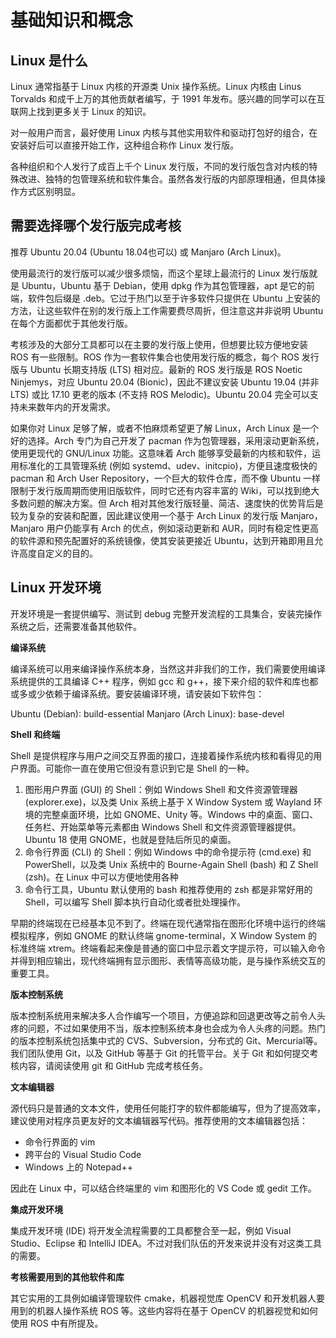 # 基础知识和概念

## Linux 是什么
Linux 通常指基于 Linux 内核的开源类 Unix 操作系统。Linux 内核由 Linus Torvalds 和成千上万的其他贡献者编写，于 1991 年发布。感兴趣的同学可以在互联网上找到更多关于 Linux 的知识。

对一般用户而言，最好使用 Linux 内核与其他实用软件和驱动打包好的组合，在安装好后可以直接开始工作，这种组合称作 Linux 发行版。

各种组织和个人发行了成百上千个 Linux 发行版，不同的发行版包含对内核的特殊改进、独特的包管理系统和软件集合。虽然各发行版的内部原理相通，但具体操作方式区别明显。

## 需要选择哪个发行版完成考核
推荐 Ubuntu 20.04 (Ubuntu 18.04也可以) 或 Manjaro (Arch Linux)。

使用最流行的发行版可以减少很多烦恼，而这个星球上最流行的 Linux 发行版就是 Ubuntu，Ubuntu 基于 Debian，使用 dpkg 作为其包管理器，apt 是它的前端，软件包后缀是 .deb。它过于热门以至于许多软件只提供在 Ubuntu 上安装的方法，让这些软件在别的发行版上工作需要费尽周折，但注意这并非说明 Ubuntu 在每个方面都优于其他发行版。

考核涉及的大部分工具都可以在主要的发行版上使用，但想要比较方便地安装 ROS 有一些限制。ROS 作为一套软件集合也使用发行版的概念，每个 ROS 发行版与 Ubuntu 长期支持版 (LTS) 相对应。最新的 ROS 发行版是 ROS Noetic Ninjemys，对应 Ubuntu 20.04 (Bionic)，因此不建议安装 Ubuntu 19.04 (并非 LTS) 或比 17.10 更老的版本 (不支持 ROS Melodic)。Ubuntu 20.04 完全可以支持未来数年内的开发需求。

如果你对 Linux 足够了解，或者不怕麻烦希望更了解 Linux，Arch Linux 是一个好的选择。Arch 专门为自己开发了 pacman 作为包管理器，采用滚动更新系统，使用更现代的 GNU/Linux 功能。这意味着 Arch 能够享受最新的内核和软件，运用标准化的工具管理系统 (例如 systemd、udev、initcpio)，方便且速度极快的 pacman 和 Arch User Repository，一个巨大的软件仓库，而不像 Ubuntu 一样限制于发行版周期而使用旧版软件，同时它还有内容丰富的 Wiki，可以找到绝大多数问题的解决方案。但 Arch 相对其他发行版轻量、简洁、速度快的优势背后是较为复杂的安装和配置，因此建议使用一个基于 Arch Linux 的发行版 Manjaro，Manjaro 用户仍能享有 Arch 的优点，例如滚动更新和 AUR，同时有稳定性更高的软件源和预先配置好的系统镜像，使其安装更接近 Ubuntu，达到开箱即用且允许高度自定义的目的。

## Linux 开发环境

开发环境是一套提供编写、测试到 debug 完整开发流程的工具集合，安装完操作系统之后，还需要准备其他软件。

**编译系统**

编译系统可以用来编译操作系统本身，当然这并非我们的工作，我们需要使用编译系统提供的工具编译 C++ 程序，例如 gcc 和 g++，接下来介绍的软件和库也都或多或少依赖于编译系统。要安装编译环境，请安装如下软件包：

Ubuntu (Debian): build-essential
Manjaro (Arch Linux): base-devel

**Shell 和终端**

Shell 是提供程序与用户之间交互界面的接口，连接着操作系统内核和看得见的用户界面。可能你一直在使用它但没有意识到它是 Shell 的一种。

1.  图形用户界面 (GUI) 的 Shell：例如 Windows Shell 和文件资源管理器 (explorer.exe)，以及类 Unix 系统上基于 X Window System 或 Wayland 环境的完整桌面环境，比如 GNOME、Unity 等。Windows 中的桌面、窗口、任务栏、开始菜单等元素都由 Windows Shell 和文件资源管理器提供。Ubuntu 18 使用 GNOME，也就是登陆后所见的桌面。
2. 命令行界面 (CLI) 的 Shell：例如 Windows 中的命令提示符 (cmd.exe) 和 PowerShell，以及类 Unix 系统中的 Bourne-Again Shell (bash) 和 Z Shell (zsh)。在 Linux 中可以方便地使用各种
3. 命令行工具，Ubuntu 默认使用的 bash 和推荐使用的 zsh 都是非常好用的 Shell，可以编写 Shell 脚本执行自动化或者批处理操作。

早期的终端现在已经基本见不到了。终端在现代通常指在图形化环境中运行的终端模拟程序，例如 GNOME 的默认终端 gnome-terminal，X Window System 的标准终端 xtrem。终端看起来像是普通的窗口中显示着文字提示符，可以输入命令并得到相应输出，现代终端拥有显示图形、表情等高级功能，是与操作系统交互的重要工具。

**版本控制系统**

版本控制系统用来解决多人合作编写一个项目，方便追踪和回退更改等之前令人头疼的问题，不过如果使用不当，版本控制系统本身也会成为令人头疼的问题。热门的版本控制系统包括集中式的 CVS、Subversion，分布式的 Git、Mercurial等。
我们团队使用 Git，以及 GitHub 等基于 Git 的托管平台。关于 Git 和如何提交考核内容，请阅读使用 git 和 GitHub 完成考核任务。

**文本编辑器**

源代码只是普通的文本文件，使用任何能打字的软件都能编写，但为了提高效率，建议使用对程序员更友好的文本编辑器写代码。推荐使用的文本编辑器包括：

- 命令行界面的 vim
- 跨平台的 Visual Studio Code
- Windows 上的 Notepad++

因此在 Linux 中，可以结合终端里的 vim 和图形化的 VS Code 或 gedit 工作。

**集成开发环境**

集成开发环境 (IDE) 将开发全流程需要的工具都整合至一起，例如 Visual Studio、Eclipse 和 IntelliJ IDEA。不过对我们队伍的开发来说并没有对这类工具的需要。

**考核需要用到的其他软件和库**

其它实用的工具例如编译管理软件 cmake，机器视觉库 OpenCV 和开发机器人要用到的机器人操作系统 ROS 等。这些内容将在基于 OpenCV 的机器视觉和如何使用 ROS 中有所提及。
